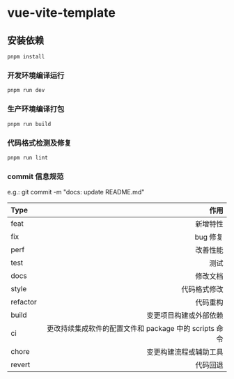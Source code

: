 # vue-vite-template

## 安装依赖

```
pnpm install
```

### 开发环境编译运行

```
pnpm run dev
```

### 生产环境编译打包

```
pnpm run build
```

### 代码格式检测及修复

```
pnpm run lint
```

### commit 信息规范

e.g.: git commit -m "docs: update README.md"

| Type     |                                                   作用 |
| :------- | -----------------------------------------------------: |
| feat     |                                               新增特性 |
| fix      |                                               bug 修复 |
| perf     |                                               改善性能 |
| test     |                                                   测试 |
| docs     |                                               修改文档 |
| style    |                                           代码格式修改 |
| refactor |                                               代码重构 |
| build    |                                 变更项目构建或外部依赖 |
| ci       | 更改持续集成软件的配置文件和 package 中的 scripts 命令 |
| chore    |                                 变更构建流程或辅助工具 |
| revert   |                                               代码回退 |
